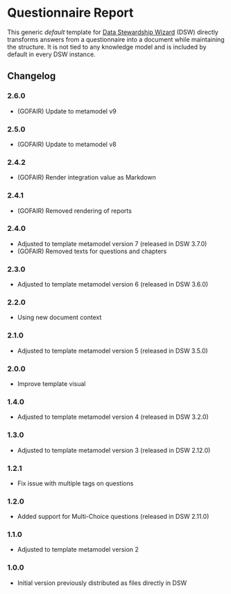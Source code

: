 # Questionnaire Report

This generic *default* template for [Data Stewardship Wizard](https://ds-wizard.org) (DSW) directly transforms answers from a questionnaire into a document while maintaining the structure. It is not tied to any knowledge model and is included by default in every DSW instance.

## Changelog

### 2.6.0

- (GOFAIR) Update to metamodel v9

### 2.5.0

- (GOFAIR) Update to metamodel v8

### 2.4.2

- (GOFAIR) Render integration value as Markdown

### 2.4.1

- (GOFAIR) Removed rendering of reports

### 2.4.0

- Adjusted to template metamodel version 7 (released in DSW 3.7.0)
- (GOFAIR) Removed texts for questions and chapters

### 2.3.0

- Adjusted to template metamodel version 6 (released in DSW 3.6.0)

### 2.2.0

- Using new document context

### 2.1.0

- Adjusted to template metamodel version 5 (released in DSW 3.5.0)

### 2.0.0

- Improve template visual

### 1.4.0

- Adjusted to template metamodel version 4 (released in DSW 3.2.0)

### 1.3.0

- Adjusted to template metamodel version 3 (released in DSW 2.12.0)

### 1.2.1

- Fix issue with multiple tags on questions

### 1.2.0

- Added support for Multi-Choice questions (released in DSW 2.11.0)

### 1.1.0

- Adjusted to template metamodel version 2

### 1.0.0

- Initial version previously distributed as files directly in DSW
